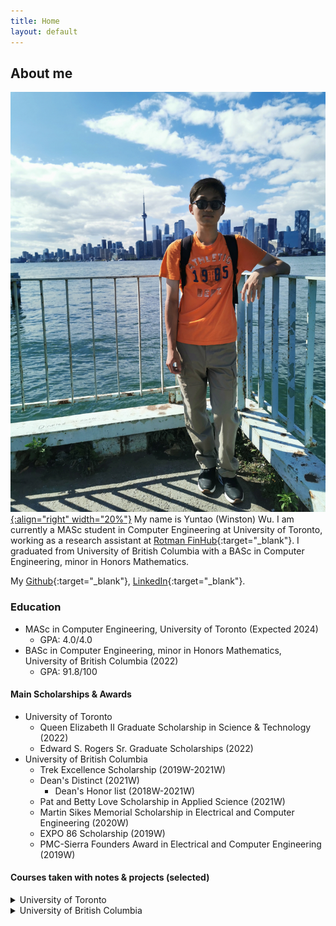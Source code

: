 ```yaml
---
title: Home
layout: default
---
```


## About me

[![profile img](./img/img1.jpg){:align="right" width="20%"}](./img/img2.jpg)
My name is Yuntao (Winston) Wu. I am currently a MASc student in Computer Engineering at University of Toronto, working as a research assistant at [Rotman FinHub](https://www.rotman.utoronto.ca/FacultyAndResearch/ResearchCentres/FinHub){:target="_blank"}. I graduated from University of British Columbia with a BASc in Computer Engineering, minor in Honors Mathematics.
<br clear="left"/>

My [<i class="fa-brands fa-github"></i> Github](https://github.com/yuntaowu2000){:target="_blank"}, [<i class="fa-brands fa-linkedin"></i> LinkedIn](https://www.linkedin.com/in/yuntaowu936a3b179/?locale=en_US){:target="_blank"}.

### <i class="fa-solid fa-graduation-cap"></i> Education 
- MASc in Computer Engineering, University of Toronto (Expected 2024)
  - GPA: 4.0/4.0
- BASc in Computer Engineering, minor in Honors Mathematics, University of British Columbia (2022)
  - GPA: 91.8/100

#### <i class="fa-solid fa-award"></i> Main Scholarships & Awards
- University of Toronto
  - Queen Elizabeth II Graduate Scholarship in Science & Technology (2022)
  - Edward S. Rogers Sr. Graduate Scholarships (2022)
- University of British Columbia
  - Trek Excellence Scholarship (2019W-2021W)
  - Dean's Distinct (2021W)
    - Dean's Honor list (2018W-2021W)
  - Pat and Betty Love Scholarship in Applied Science (2021W)
  - Martin Sikes Memorial Scholarship in Electrical and Computer Engineering (2020W)
  - EXPO 86 Scholarship (2019W)
  - PMC-Sierra Founders Award in Electrical and Computer Engineering (2019W)

#### <i class="fa-solid fa-book"></i> Courses taken with notes & projects (selected)
<details>
    <summary>University of Toronto</summary>
<ul>
<li>CSC 2125 Blockchain Technology (A+) <a href="notes/CSC2125_Project_Report.pdf" target="_blank">[Course project]</a></li>
<li>CSC 2511 Natural Language Computing (A+) <a href="https://www.cs.toronto.edu/~raeidsaqur/csc401/" target="_blank">[Course website]</a></li>
<li>ECE 1505 Convex Optimization (A) <a href="notes/ECE1505.pdf" target="_blank">[Notes]</a></li>
<li>ECE 1657 Game Theory and Evolutionary Games (A+) <a href="notes/ECE1657.pdf" target="_blank">[Notes]</a> <a href="https://github.com/yuntaowu2000/RL-training" target="_blank">[Course project]</a></li>
<li>ECE 1762 Algorithms and Data Structures (A+) <a href="notes/ECE1762.pdf" target="_blank">[Notes]</a></li>
</ul>
</details>

<details>
    <summary>University of British Columbia</summary>
<div class="alert alert-warning" role="alert"><i class="fa fa-warning"></i> <strong>Note: </strong>The format of notes may vary from year to year as I organized them. Not all courses/notes I have taken are included here. The course contents might have changed from the year I took them.</div>
<br />

<ul>
<li><strong>ECE/CS:</strong>
<ul>
  <li>ELEC 201 Circuit Analysis I (A+) <a href="notes/ELEC201.pdf" target="_blank">[Notes]</a></li>
  <li>CPEN 321 Software Engineering (A) <a href="https://github.com/yuntaowu2000/CPEN321-Quizzical" target="_blank">[Course Project]</a></li>
  <li>CPEN 331 Operating System (A+)
    <ul>
      <li>OS161</li>
      <li><a href="https://people.ece.ubc.ca/~os161/class-site/calendar.html" target="_blank">[Course website]</a></li>
    </ul>
  </li>
  <li>CPSC 314 Computer Graphics (A+) <a href="notes/CPSC314.pdf" target="_blank">[Notes]</a></li>
  <li>ELEC 331 Computer Communications (A+) <a href="notes/ELEC331.pdf" target="_blank">[Notes]</a></li>
  <li>CPEN 400D Deep Learning (A+)
    <ul>
      <li>Deep Neural Networks, CNN, RNN, NLP using TensorFlow.</li>
      <li><a href="notes/CPEN400D.pdf" target="_blank">[Notes]</a></li>
    </ul>
  </li>
  <li>CPEN 400P Program Analysis (A+)
    <ul>
      <li>Static & dynamic anlysis of programs.</li>
      <li>LLVM, KLEE, AFL.</li>
      <li><a href="https://github.com/ubc-cpen400p-21w/classroom" target="_blank">[Assignments (no solution)]</a></li>
    </ul>
  </li>
  <li>CPSC 425 Computer Vision (A+)
    <ul>
      <li>Image filtering, sampling, classification.</li>
      <li>Object/edge detection. Object recognition.</li>
      <li><a href="notes/CPSC425.pdf" target="_blank">[Notes]</a></li>
    </ul>
  </li>
  <li>ELEC 400M Machine Learning (A+)
    <ul>
      <li>Regression, SVM, Decision Trees, PCA, Deep Learning and CNN using PyTorch.</li>
      <li><a href="https://github.com/yuntaowu2000/400m-final-project" target="_blank">[Final project]</a></li>
    </ul>
  </li>
  <li>EECE 571S Introduction to Quantum Computing (A+)
    <ul>
      <li>Graduate level course taken as an undergraduate student.</li>
      <li>Fundamentals of quantum computing & quantum algorithms.</li>
      <li>Deutsch's problem, QFT, Phase Estimation, Grover's algorithm.</li>
      <li>Error correction.</li>
      <li><a href="notes/EECE571S.pdf" target="_blank">[Notes]</a></li>
    </ul>
  </li>
</ul>
</li>
<li><strong>MATH:</strong>
<ul>
  <li> Calculus
    <ul>
      <li>MATH 100: Differential Calculus (A+)</li>
      <li>MATH 121: Honours Integral Calculus (A+)</li>
      <li>MATH 253: Multivariable Calculus (A+)</li>
      <li>MATH 317: Calculus IV (Vector) (A+)</li>
      <li><a href="notes/MATH-Calculus.pdf" target="_blank">[Notes]</a></li>
    </ul>
  </li>
  <li>MATH 152 Linear Systems (A+) <a href="notes/MATH152.pdf" target="_blank">[Notes]</a></li>
  <li>MATH 220 Mathematical Proof (A+) <a href="notes/MATH220.pdf" target="_blank">[Notes]</a></li>
  <li>MATH 300/301 Complex Variables and Applied Analysis (A+)
    <ul>
      <li>Calculus of Complex variables, Residue Calculus.</li>
      <li>Conformal mapping, Asymptotic Evaluation of Integrals.</li>
      <li><a href="notes/MATH300-301.pdf" target="_blank">[Notes]</a></li>
    </ul>
  </li>
  <li>MATH 316 Elementary Differential Equations II (PDEs) (A+) <a href="notes/MATH316.pdf" target="_blank">[Notes]</a></li>
  <li>MATH 318 Introduction to Probability (A+) <a href="notes/MATH318.pdf" target="_blank">[Notes]</a></li>
  <li>MATH 340 Introduction to Linear Programming (A+) <a href="notes/MATH340.pdf" target="_blank">[Notes]</a></li>
  <li>MATH 345 Applied Nonlinear Dynamics and Chaos (A+) <a href="notes/MATH345.pdf" target="_blank">[Notes]</a></li>
  <li>MATH 424 Classical Differential Geometry (A) <a href="notes/MATH424.pdf" target="_blank">[Notes]</a></li>
</ul>
</li>
<li><strong>PHYS:</strong>
<ul>
  <li> First Year
    <ul>
      <li>PHYS 157: Introductory Physics for Engineers I (Thermodynamics & Waves) (A+)</li>
      <li>PHYS 158: Introductory Physics for Engineers II (Electricity & magnetism) (A+)</li>
      <li>PHYS 170: Mechanics (A+)</li>
      <li><a href="notes/PHYS-firstyear.pdf" target="_blank">[Notes]</a></li>
    </ul>
  </li>
  <li>PHYS 250 Introduction to Modern Physics (A+) <a href="notes/PHYS250.pdf" target="_blank">[Notes]</a></li>
  <li>PHYS 304 Introduction to Quantum Mechanics (A+) <a href="notes/PHYS304.pdf" target="_blank">[Notes]</a></li>
</ul>
</li>
<li><strong>MISC:</strong>
<ul>
  <li>CHEM 154 Chemistry for Engineering (A+) <a href="notes/CHEM154.pdf" target="_blank">[Notes]</a></li>
  <li>CIVL 250 Engineering and Sustainable Development (A+) <a href="notes/CIVL250.pdf" target="_blank">[Notes]</a></li>
  <li>ECON 311 Principles of Macroeconomics (A+) <a href="notes/ECON311.pdf" target="_blank">[Notes]</a></li>
  <li>CPEN 481 Economic Analysis of Engineering Projects (A) <a href="notes/CPEN481.pdf" target="_blank">[Notes]</a></li>
  <li>CHIN 474 Later Classical Chinese Poetry (Intensive) (A)
    <ul>
      <li><a href="notes/CHIN474.pdf" target="_blank">[Notes]</a> (Chinese only)</li>
      <li><a href="notes/CHIN474-final.pdf" target="_blank">[Course project]</a> (Chinese only)</li>
    </ul>
  </li>
</ul>
</li>
</ul>
</details>